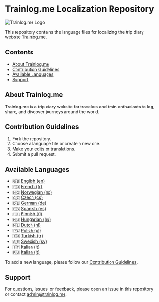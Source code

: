 # Trainlog.me Localization Repository

![Trainlog.me Logo](https://trainlog.me/static/images/logo.png)

This repository contains the language files for localizing the trip diary website [Trainlog.me](https://trainlog.me).

## Contents

- [About Trainlog.me](#about-trainlogme)
- [Contribution Guidelines](#contribution-guidelines)
- [Available Languages](#available-languages)
- [Support](#support)

## About Trainlog.me

Trainlog.me is a trip diary website for travelers and train enthusiasts to log, share, and discover journeys around the world.

## Contribution Guidelines

1. Fork the repository.
2. Choose a language file or create a new one.
3. Make your edits or translations.
4. Submit a pull request.

## Available Languages

- 🇬🇧 [English (en)](./lang/en.json)
- 🇫🇷 [French (fr)](./lang/fr.json)
- 🇳🇴 [Norwegian (no)](./lang/no.json)
- 🇨🇿 [Czech (cs)](./lang/cs.json)
- 🇩🇪 [German (de)](./lang/de.json)
- 🇪🇸 [Spanish (es)](./lang/es.json)
- 🇫🇮 [Finnish (fi)](./lang/fi.json)
- 🇭🇺 [Hungarian (hu)](./lang/hu.json)
- 🇳🇱 [Dutch (nl)](./lang/nl.json)
- 🇵🇱 [Polish (pl)](./lang/pl.json)
- 🇹🇷 [Turkish (tr)](./lang/tr.json)
- 🇸🇪 [Swedish (sv)](./lang/sv.json)
- 🇮🇹 [Italian (it)](./lang/it.json)
- 🇷🇺 [Italian (it)](./lang/ru.json)

To add a new language, please follow our [Contribution Guidelines](#contribution-guidelines).

## Support

For questions, issues, or feedback, please open an issue in this repository or contact admin@trainlog.me.


